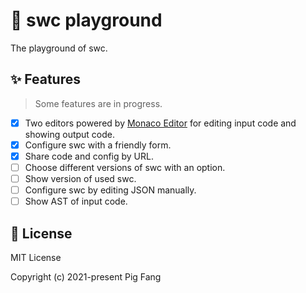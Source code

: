 # 🎲 swc playground

The playground of swc.

## ✨ Features

> Some features are in progress.

- [x] Two editors powered by [Monaco Editor](https://github.com/microsoft/monaco-editor) for editing input code and showing output code.
- [x] Configure swc with a friendly form.
- [x] Share code and config by URL.
- [ ] Choose different versions of swc with an option.
- [ ] Show version of used swc.
- [ ] Configure swc by editing JSON manually.
- [ ] Show AST of input code.

## 📜 License

MIT License

Copyright (c) 2021-present Pig Fang
